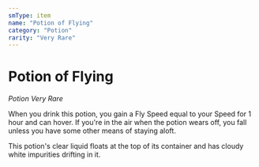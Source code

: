 ```yaml
---
smType: item
name: "Potion of Flying"
category: "Potion"
rarity: "Very Rare"
---
```


# Potion of Flying
*Potion Very Rare*

When you drink this potion, you gain a Fly Speed equal to your Speed for 1 hour and can hover. If you're in the air when the potion wears off, you fall unless you have some other means of staying aloft.

This potion's clear liquid floats at the top of its container and has cloudy white impurities drifting in it.
